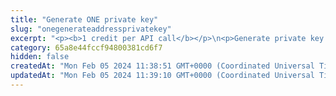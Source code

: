 ```yaml
---
title: "Generate ONE private key"
slug: "onegenerateaddressprivatekey"
excerpt: "<p><b>1 credit per API call</b></p>\n<p>Generate private key of address from mnemonic for given derivation path index. Private key is generated for the specific index - each mnemonic\ncan generate up to 2^31 private keys starting from index 0 until 2^31.</p>"
category: 65a8e44fccf94800381cd6f7
hidden: false
createdAt: "Mon Feb 05 2024 11:38:51 GMT+0000 (Coordinated Universal Time)"
updatedAt: "Mon Feb 05 2024 11:39:10 GMT+0000 (Coordinated Universal Time)"
---
```

